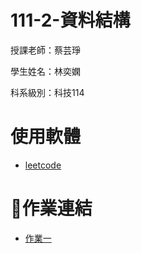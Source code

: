 # 111-2-資料結構
授課老師：蔡芸琤

學生姓名：林奕嫻

科系級別：科技114

# 使用軟體

+  [leetcode](https://leetcode.com/problemset/all/)

# 📖作業連結

+  [作業一](https://youtu.be/Gppmc_Im2MA)
